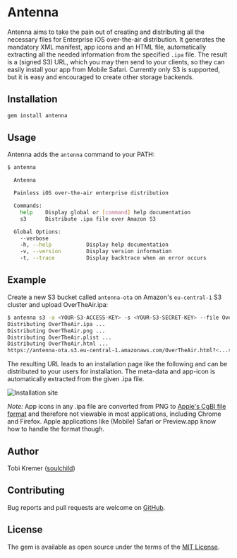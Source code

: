 # Antenna

Antenna aims to take the pain out of creating and distributing all the necessary files for Enterprise iOS over-the-air distribution. It generates the mandatory XML manifest, app icons and an HTML file, automatically extracting all the needed information from the specified `.ipa` file. The result is a (signed S3) URL, which you may then send to your clients, so they can easily install your app from Mobile Safari. Currently only S3 is supported, but it is easy and encouraged to create other storage backends.

## Installation

```bash
gem install antenna
```

## Usage

Antenna adds the `antenna` command to your PATH:

```bash
$ antenna

  Antenna

  Painless iOS over-the-air enterprise distribution

  Commands:
    help    Display global or [command] help documentation
    s3      Distribute .ipa file over Amazon S3

  Global Options:
    --verbose
    -h, --help           Display help documentation
    -v, --version        Display version information
    -t, --trace          Display backtrace when an error occurs
```

## Example

Create a new S3 bucket called `antenna-ota` on Amazon's `eu-central-1` S3 cluster and upload OverTheAir.ipa:

```bash
$ antenna s3 -a <YOUR-S3-ACCESS-KEY> -s <YOUR-S3-SECRET-KEY> --file OverTheAir.ipa --region eu-central-1 --create --bucket antenna-ota
Distributing OverTheAir.ipa ...
Distributing OverTheAir.png ...
Distributing OverTheAir.plist ...
Distributing OverTheAir.html ...
https://antenna-ota.s3.eu-central-1.amazonaws.com/OverTheAir.html?<...signing-parameters...>
```

The resulting URL leads to an installation page like the following and can be distributed to your users for installation. The meta-data and app-icon is automatically extracted from the given .ipa file.

![Installation site](https://raw.githubusercontent.com/soulchild/antenna/master/assets/example-installation.png)

*Note:* App icons in any .ipa file are converted from PNG to [Apple's CgBI file format](http://iphonedevwiki.net/index.php/CgBI_file_format) and therefore not viewable in most applications, including Chrome and Firefox. Apple applications like (Mobile) Safari or Preview.app know how to handle the format though.

## Author

Tobi Kremer ([soulchild](https://www.github.com/soulchild))

## Contributing

Bug reports and pull requests are welcome on [GitHub](https://github.com/soulchild/antenna).

## License

The gem is available as open source under the terms of the [MIT License](http://opensource.org/licenses/MIT).